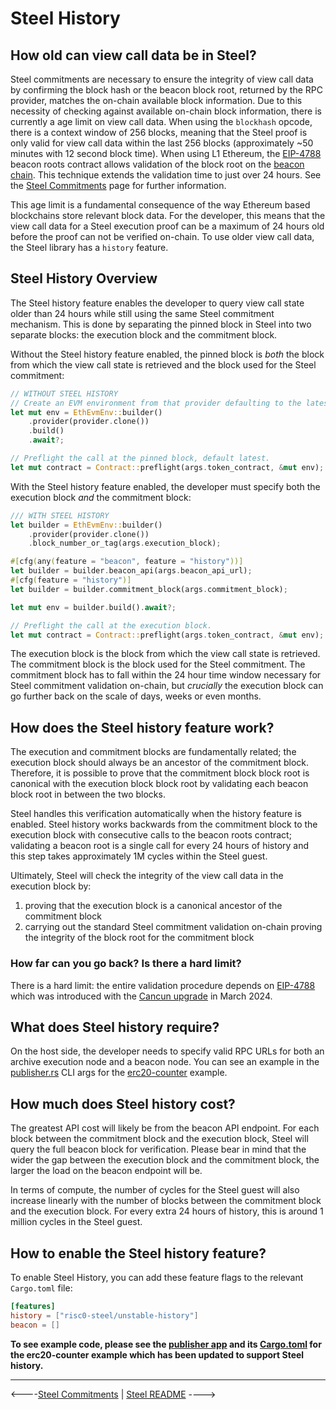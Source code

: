 # Steel History

## How old can view call data be in Steel? 

Steel commitments are necessary to ensure the integrity of view call data by confirming the block hash or the beacon block root, returned by the RPC provider, matches the on-chain available block information. Due to this necessity of checking against available on-chain block information, there is currently a age limit on view call data. When using the `blockhash` opcode, there is a context window of 256 blocks, meaning that the Steel proof is only valid for view call data within the last 256 blocks (approximately ~50 minutes with 12 second block time). When using L1 Ethereum, the [EIP-4788] beacon roots contract allows validation of the block root on the [beacon chain]. This technique extends the validation time to just over 24 hours. See the [Steel Commitments] page for further information.

This age limit is a fundamental consequence of the way Ethereum based blockchains store relevant block data. For the developer, this means that the view call data for a Steel execution proof can be a maximum of 24 hours old before the proof can not be verified on-chain.  To use older view call data, the Steel library has a `history` feature. 

## Steel History Overview

The Steel history feature enables the developer to query view call state older than 24 hours while still using the same Steel commitment mechanism. This is done by separating the pinned block in Steel into two separate blocks: the execution block and the commitment block. 

Without the Steel history feature enabled, the pinned block is *both* the block from which the view call state is retrieved and the block used for the Steel commitment:

```rust
// WITHOUT STEEL HISTORY
// Create an EVM environment from that provider defaulting to the latest block.
let mut env = EthEvmEnv::builder()
    .provider(provider.clone())
    .build()
    .await?;

// Preflight the call at the pinned block, default latest.
let mut contract = Contract::preflight(args.token_contract, &mut env);
```

With the Steel history feature enabled, the developer must specify both the execution block *and* the commitment block:

```rust
/// WITH STEEL HISTORY
let builder = EthEvmEnv::builder()
    .provider(provider.clone())
    .block_number_or_tag(args.execution_block);

#[cfg(any(feature = "beacon", feature = "history"))]
let builder = builder.beacon_api(args.beacon_api_url);
#[cfg(feature = "history")]
let builder = builder.commitment_block(args.commitment_block);

let mut env = builder.build().await?;

// Preflight the call at the execution block.
let mut contract = Contract::preflight(args.token_contract, &mut env);
```

The execution block is the block from which the view call state is retrieved. The commitment block is the block used for the Steel commitment. The commitment block has to fall within the 24 hour time window necessary for Steel commitment validation on-chain, but *crucially* the execution block can go further back on the scale of days, weeks or even months. 

## How does the Steel history feature work?

The execution and commitment blocks are fundamentally related; the execution block should always be an ancestor of the commitment block. Therefore, it is possible to prove that the commitment block block root is canonical with the execution block block root by validating each beacon block root in between the two blocks.

Steel handles this verification automatically when the history feature is enabled. Steel history works backwards from the commitment block to the execution block with consecutive calls to the beacon roots contract; validating a beacon root is a single call for every 24 hours of history and this step takes approximately 1M cycles within the Steel guest. 

Ultimately, Steel will check the integrity of the view call data in the execution block by:

1. proving that the execution block is a canonical ancestor of the commitment block
2. carrying out the standard Steel commitment validation on-chain proving the integrity of the block root for the commitment block

### How far can you go back? Is there a hard limit?

There is a hard limit: the entire validation procedure depends on [EIP-4788] which was introduced with the [Cancun upgrade] in March 2024.

## What does Steel history require? 

On the host side, the developer needs to specify valid RPC URLs for both an archive execution node and a beacon node. You can see an example in the [publisher.rs] CLI args for the [erc20-counter] example.

## How much does Steel history cost? 

The greatest API cost will likely be from the beacon API endpoint. For each block between the commitment block and the execution block, Steel will query the full beacon block for verification. Please bear in mind that the wider the gap between the execution block and the commitment block, the larger the load on the beacon endpoint will be. 

In terms of compute, the number of cycles for the Steel guest will also increase linearly with the number of blocks between the commitment block and the execution block. For every extra 24 hours of history, this is around 1 million cycles in the Steel guest.

## How to enable the Steel history feature?

To enable Steel History, you can add these feature flags to the relevant `Cargo.toml` file:

```toml
[features]
history = ["risc0-steel/unstable-history"]
beacon = []
```

**To see example code, please see the [publisher app] and its [Cargo.toml] for the erc20-counter example which has been updated to support Steel history.**

---

<----[Steel Commitments](./steel-commitments.md) | [Steel README](../README.md) ---->

[EIP-4788]: https://eips.ethereum.org/EIPS/eip-4788
[beacon chain]: https://ethereum.org/en/roadmap/beacon-chain/
[Steel Commitments]: ./steel-commitments.md
[Cancun upgrade]: https://ethereum.org/en/history/#cancun-summary
[publisher.rs]: ../../examples/erc20-counter/apps/src/bin/publisher.rs
[erc20-counter]: ../../examples/erc20-counter/README.md
[publisher app]: ../../examples/erc20-counter/apps/README.md
[Cargo.toml]: ../../examples/erc20-counter/apps/Cargo.toml
